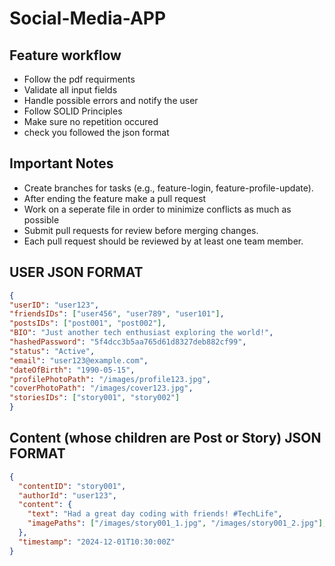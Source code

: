 # Social-Media-APP
## Feature workflow
- Follow the pdf requirments
- Validate all input fields
- Handle possible errors and notify the user
- Follow SOLID Principles
- Make sure no repetition occured
- check you followed the json format
## Important Notes
- Create branches for tasks (e.g., feature-login, feature-profile-update).
- After ending the feature make a pull request
- Work on a seperate file in order to minimize conflicts as much as possible
- Submit pull requests for review before merging changes.
- Each pull request should be reviewed by at least one team member.

## USER JSON FORMAT
```json
{
"userID": "user123",
"friendsIDs": ["user456", "user789", "user101"],
"postsIDs": ["post001", "post002"],
"BIO": "Just another tech enthusiast exploring the world!",
"hashedPassword": "5f4dcc3b5aa765d61d8327deb882cf99", 
"status": "Active",
"email": "user123@example.com",
"dateOfBirth": "1990-05-15",
"profilePhotoPath": "/images/profile123.jpg",
"coverPhotoPath": "/images/cover123.jpg",
"storiesIDs": ["story001", "story002"]
}
```


## Content (whose children are Post or Story) JSON FORMAT

```json
{
  "contentID": "story001",
  "authorId": "user123",
  "content": {
    "text": "Had a great day coding with friends! #TechLife",
    "imagePaths": ["/images/story001_1.jpg", "/images/story001_2.jpg"],
  },
  "timestamp": "2024-12-01T10:30:00Z"
}
```
